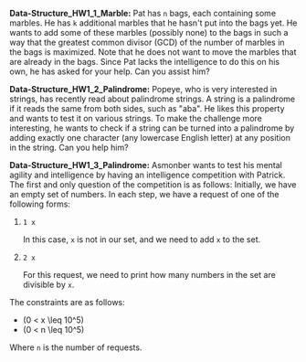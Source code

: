 **Data-Structure_HW1_1_Marble:**
Pat has `n` bags, each containing some marbles. He has `k` additional marbles that he hasn't put into the bags yet. He wants to add some of these marbles (possibly none) to the bags in such a way that the greatest common divisor (GCD) of the number of marbles in the bags is maximized. Note that he does not want to move the marbles that are already in the bags. Since Pat lacks the intelligence to do this on his own, he has asked for your help. Can you assist him?

**Data-Structure_HW1_2_Palindrome:**
Popeye, who is very interested in strings, has recently read about palindrome strings. A string is a palindrome if it reads the same from both sides, such as "aba". He likes this property and wants to test it on various strings. To make the challenge more interesting, he wants to check if a string can be turned into a palindrome by adding exactly one character (any lowercase English letter) at any position in the string. Can you help him?

**Data-Structure_HW1_3_Palindrome:**
Asmonber wants to test his mental agility and intelligence by having an intelligence competition with Patrick. The first and only question of the competition is as follows:
Initially, we have an empty set of numbers. In each step, we have a request of one of the following forms:
1. `1 x`

   In this case, `x` is not in our set, and we need to add `x` to the set.

2. `2 x`

   For this request, we need to print how many numbers in the set are divisible by `x`.

The constraints are as follows:
- \(0 < x \leq 10^5\)
- \(0 < n \leq 10^5\)

Where `n` is the number of requests.
